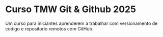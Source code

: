 # Curso TMW Git & Github 2025
Um curso para iniciantes aprenderem a trabalhar com versionamento de codigo e repositorio remotos com GitHub.